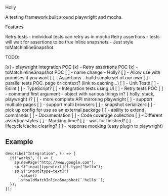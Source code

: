 Holly

A testing framework built around playwright and mocha.

Features

Retry tests - individual tests can retry as in mocha
Retry assertions - tests will wait for assertions to be true
Inline snapshots - Jest style toMatchInlineSnapshot

TODO:

[x] - playwright integration POC
[x] - Retry assertions POC
[x] - toMatchInlineSnapshot POC
[ ] - name change - Holly?
[ ] - Allow use with promises if you want
[ ] - Assertions - build simple set of our own
[ ] - parallel tests POC. page or context? (link to caching...)
[ ] - Unit Tests
[ ] - Eslint
[ ] - TypeScript?
[ ] - Integration tests using UI
[ ] - Retry tests POC
[ ] - command first argument - object with various things in? { holly, stack, playwright }?
[ ] - more complete API mirroring playwright
[ ] - support multiple pages
[ ] - support multi browsers
[ ] - snapshot serializers
[ ] - pick up config for use as an external package
[ ] - ability to extend commands
[ ] - Documentation
[ ] - Code coverage collection
[ ] - Different assertion styles
[ ] - Mocking time?
[ ] - wait for finished?
[ ] - lifecycle/cache clearing?
[ ] - response mocking (easy plugin to playwright)

## Example

```
describe("Integration", () => {
  it("works", () => {
    sp.newPage("http://www.google.com");
    sp.$("input[type=text]").type("hello");
    sp.$("input[type=text]")
      .value()
      .shouldMatchInlineSnapshot(`'hello'`);
  });
});
```
